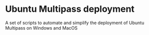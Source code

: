 # Ubuntu Multipass deployment

A set of scripts to automate and simplify the deployment of Ubuntu Multipass on Windows and MacOS
